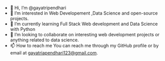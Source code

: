 - 👋 Hi, I’m @gayatripendhari
- 👀 I’m interested in Web Developement ,Data Science and open-source projects.
- 🌱 I’m currently learning Full Stack Web development and Data Science with Python
- 💞️ I’m looking to collaborate on interesting web development projects or anything related to data science.
- 📫 How to reach me You can reach me through my GitHub profile or by email at gayatriapendhari123@gmail.com.

<!---
gayatripendhari/gayatripendhari is a ✨ special ✨ repository because its `README.md` (this file) appears on your GitHub profile.
You can click the Preview link to take a look at your changes.
--->
